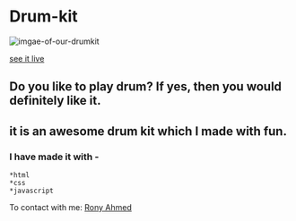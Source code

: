 # Drum-kit

![imgae-of-our-drumkit](https://imgur.com/jrpN1BU.png)

[see it live](https://awesome-drum-kit.netlify.app/)

## Do you like to play drum? If yes, then you would definitely like it.
## it is an awesome drum kit which I made with fun.

### I have made it with -
    *html
    *css
    *javascript

To contact with me: [Rony Ahmed](mailto:moshiourrahmanrony@gmail.com?subject=[Web%20Project]%20Make%20Me%20A%20Website)
